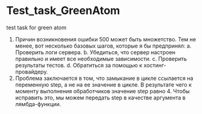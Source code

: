 # Test_task_GreenAtom
test task for green atom
1. Причин возникновения ошибки 500 может быть множетство. Тем не менее, вот несколько базовых шагов, которые я бы предпринял:
    a. Проверить логи сервера.
    b. Убедиться, что сервер настроен правильно и имеет все необходимые зависимости. 
    c. Проверить результаты тестов.
    d. Обратиться за помощью к хостинг-провайдеру.
2. Проблема заключается в том, что замыкание в цикле ссылается на переменную step, а не на ее значение в цикле. 
В результате чего к моменту выполнения обработчиков значение step равно 4. 
Чтобы исправить это, мы можем передать step в качестве аргумента в лямбда-функции.
